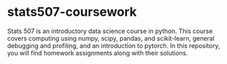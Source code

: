 # stats507-coursework

Stats 507 is an introductory data science course in python. This course covers computing using numpy, scipy, pandas, and scikit-learn, general debugging and profiling, and an introduction to pytorch. In this repository, you will find homework assignments along with their solutions. 
